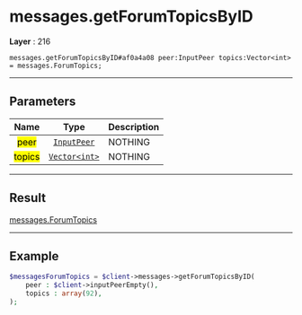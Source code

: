 # messages.getForumTopicsByID

**Layer** : 216

```tl
messages.getForumTopicsByID#af0a4a08 peer:InputPeer topics:Vector<int> = messages.ForumTopics;
```

---

## Parameters

| Name | Type | Description |
| :---: | :---: | :--- |
| <mark>peer</mark> | [`InputPeer`](type/InputPeer) | NOTHING |
| <mark>topics</mark> | [`Vector<int>`](type/int) | NOTHING |

---

## Result

[messages.ForumTopics](type/messages.ForumTopics)

---

## Example

```php
$messagesForumTopics = $client->messages->getForumTopicsByID(
	peer : $client->inputPeerEmpty(),
	topics : array(92),
);
```
